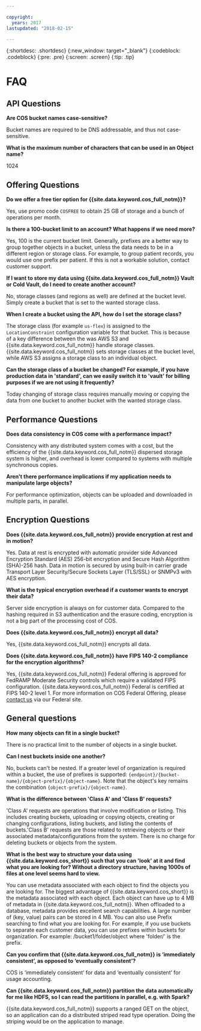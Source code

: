 ```yaml
---

copyright:
  years: 2017
lastupdated: "2018-02-15"

---
```

{:shortdesc: .shortdesc}
{:new_window: target="_blank"}
{:codeblock: .codeblock}
{:pre: .pre}
{:screen: .screen}
{:tip: .tip}


# FAQ

## API Questions

**Are COS bucket names case-sensitive?**

Bucket names are required to be DNS addressable, and thus not case-sensitive.

**What is the maximum number of characters that can be used in an Object name?**

1024

## Offering Questions

**Do we offer a free tier option for {{site.data.keyword.cos_full_notm}}?**

Yes, use promo code `COSFREE` to obtain 25 GB of storage and a bunch of operations per month.

**Is there a 100-bucket limit to an account?  What happens if we need more?**

Yes, 100 is the current bucket limit. Generally, prefixes are a better way to group together objects in a bucket, unless the data needs to be in a different region or storage class.  For example, to group patient records, you would use one prefix per patient. If this is not a workable solution, contact customer support.

**If I want to store my data using {{site.data.keyword.cos_full_notm}} Vault or Cold Vault, do I need to create another account?**

No, storage classes (and regions as well) are defined at the bucket level. Simply create a bucket that is set to the wanted storage class.

**When I create a bucket using the API, how do I set the storage class?**

The storage class (for example `us-flex`) is assigned to the `LocationConstraint` configuration variable for that bucket. This is because of a key difference between the was AWS S3 and {{site.data.keyword.cos_full_notm}} handle storage classes.  {{site.data.keyword.cos_full_notm}} sets storage classes at the bucket level, while AWS S3 assigns a storage class to an individual object.

**Can the storage class of a bucket be changed?  For example, if you have production data in 'standard', can we easily switch it to 'vault' for billing purposes if we are not using it frequently?**

Today changing of storage class requires manually moving or copying the data from one bucket to another bucket with the wanted storage class.


## Performance Questions

**Does data consistency in COS come with a performance impact?**

Consistency with any distributed system comes with a cost, but the efficiency of the {{site.data.keyword.cos_full_notm}} dispersed storage system is higher, and overhead is lower compared to systems with multiple synchronous copies.

**Aren't there performance implications if my application needs to manipulate large objects?**

For performance optimization, objects can be uploaded and downloaded in multiple parts, in parallel.


## Encryption Questions

**Does {{site.data.keyword.cos_full_notm}} provide encryption at rest and in motion?**

Yes.  Data at rest is encrypted with automatic provider side Advanced Encryption Standard (AES) 256-bit encryption and Secure Hash Algorithm (SHA)-256 hash. Data in motion is secured by using built-in carrier grade Transport Layer Security/Secure Sockets Layer (TLS/SSL) or SNMPv3 with AES encryption.

**What is the typical encryption overhead if a customer wants to encrypt their data?**

Server side encryption is always on for customer data. Compared to the hashing required in S3 authentication and the erasure coding, encryption is not a big part of the processing cost of COS.

**Does {{site.data.keyword.cos_full_notm}} encrypt all data?**

Yes, {{site.data.keyword.cos_full_notm}} encrypts all data.

**Does {{site.data.keyword.cos_full_notm}} have FIPS 140-2 compliance for the encryption algorithms?**

Yes, {{site.data.keyword.cos_full_notm}} Federal offering is approved for FedRAMP Moderate Security controls which require a validated FIPS configuration. {{site.data.keyword.cos_full_notm}} Federal is certified at FIPS 140-2 level 1. For more information on COS Federal Offering, please [contact us](https://www.ibm.com/cloud/federal#AlternateAction) via our Federal site.

## General questions

**How many objects can fit in a single bucket?**

There is no practical limit to the number of objects in a single bucket.

**Can I nest buckets inside one another?**

No, buckets can't be nested.  If a greater level of organization is required within a bucket, the use of prefixes is supported: `{endpoint}/{bucket-name}/{object-prefix}/{object-name}`.  Note that the object's key remains the combination `{object-prefix}/{object-name}`.

**What is the difference between 'Class A' and 'Class B' requests?**

'Class A' requests are operations that involve modification or listing.  This includes creating buckets, uploading or copying objects, creating or changing configurations, listing buckets, and listing the contents of buckets.'Class B' requests are those related to retrieving objects or their associated metadata/configurations from the system. There is no charge for deleting buckets or objects from the system.

**What is the best way to structure your data using {{site.data.keyword.cos_short}} such that you can 'look' at it and find what you are looking for?  Without a directory structure, having 1000s of files at one level seems hard to view.**

You can use metadata associated with each object to find the objects you are looking for. The biggest advantage of {{site.data.keyword.cos_short}} is the metadata associated with each object. Each object can have up to 4 MB of metadata in {{site.data.keyword.cos_full_notm}}.  When offloaded to a database, metadata provides excellent search capabilities.  A large number of (key, value) pairs can be stored in 4 MB.  You can also use Prefix searching to find what you are looking for. For example, if you use buckets to separate each customer data, you can use prefixes within buckets for organization. For example:  /bucket1/folder/object where 'folder/' is the prefix.

**Can you confirm that {{site.data.keyword.cos_full_notm}} is ‘immediately consistent’, as opposed to ‘eventually consistent’?**

COS is ‘immediately consistent’ for data and ‘eventually consistent’ for usage accounting.


**Can {{site.data.keyword.cos_full_notm}} partition the data automatically for me like HDFS, so I can read the partitions in parallel, e.g. with Spark?**

{{site.data.keyword.cos_full_notm}} supports a ranged GET on the object, so an application can do a distributed striped read type operation.  Doing the striping would be on the application to manage.
